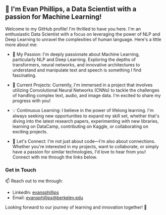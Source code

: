 ## 👋 I'm Evan Phillips, a Data Scientist with a passion for Machine Learning!

Welcome to my GitHub profile! I'm thrilled to have you here. I'm an enthusiastic Data Scientist with a focus on leveraging the power of NLP and Deep Learning to unravel the complexities of human language. Here's a little more about me:

- 🧠 My Passion: I'm deeply passionate about Machine Learning, particularly NLP and Deep Learning. Exploring the depths of transformers, neural networks, and innovative architectures to understand and manipulate text and speech is something I find fascinating.

- 🚀 Current Projects: Currently, I'm immersed in a project that involves utilizing Convolutional Neural Networks (CNNs) to tackle the challenges of handling complex text, audio, and image data. I'm excited to share my progress with you!

- 💡 Continuous Learning: I believe in the power of lifelong learning. I'm always seeking new opportunities to expand my skill set, whether that's diving into the latest research papers, experimenting with new libraries, learning on DataCamp, contributing on Kaggle, or collaborating on exciting projects.

- 🤝 Let's Connect: I'm not just about code—I'm also about connections. Whether you're interested in my projects, want to collaborate, or simply have a passion for similar technologies, I'd love to hear from you! Connect with me through the links below.

### Get in Touch

📫 Reach out to me through:
- LinkedIn: [evansphillips](https://www.linkedin.com/in/evansphillips/)
- Email: evansphillips@berkeley.edu

Looking forward to our journey of learning and innovation together! 🚀
